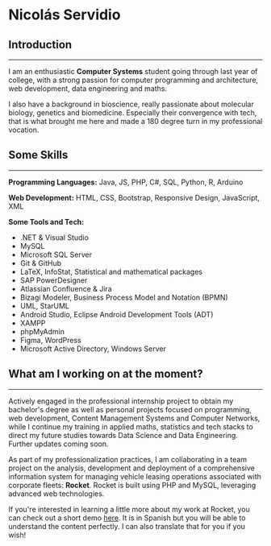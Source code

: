 # Nicolás Servidio

## Introduction
---

I am an enthusiastic **Computer Systems** student going through last year of college, with a strong passion for computer programming and architecture, web development, data engineering and maths.

I also have a background in bioscience, really passionate about molecular biology, genetics and biomedicine. Especially their convergence with tech, that is what brought me here and made a 180 degree turn in my professional vocation.

## Some Skills
---

**Programming Languages:** Java, JS, PHP, C#, SQL, Python, R, Arduino

**Web Development:** HTML, CSS, Bootstrap, Responsive Design, JavaScript, XML

**Some Tools and Tech:**

- .NET & Visual Studio
- MySQL
- Microsoft SQL Server
- Git & GitHub
- LaTeX, InfoStat, Statistical and mathematical packages
- SAP PowerDesigner
- Atlassian Confluence & Jira
- Bizagi Modeler, Business Process Model and Notation (BPMN)
- UML, StarUML
- Android Studio, Eclipse Android Development Tools (ADT)
- XAMPP
- phpMyAdmin
- Figma, WordPress
- Microsoft Active Directory, Windows Server

## What am I working on at the moment?
---

Actively engaged in the professional internship project to obtain my bachelor's degree as well as personal projects focused on programming, web development, Content Management Systems and Computer Networks, while I continue my training in applied maths, statistics and tech stacks to direct my future studies towards Data Science and Data Engineering. Further updates coming soon.

As part of my professionalization practices, I am collaborating in a team project on the analysis, development and deployment of a comprehensive information system for managing vehicle leasing operations associated with corporate fleets: **Rocket**. Rocket is built using PHP and MySQL, leveraging advanced web technologies. 

If you're interested in learning a little more about my work at Rocket, you can check out a short demo [here](https://www.youtube.com/watch?v=l7q7Fa-jCQA&ab_channel=Nicol%C3%A1sServid%C3%ADo). It is in Spanish but you will be able to understand the content perfectly. I can also translate that for you if you wish!

<!--
**nicolasservidio/nicolasservidio** is a ✨ _special_ ✨ repository because its `README.md` (this file) appears on your GitHub profile.

Here are some ideas to get you started:

- 🔭 I’m currently working on ...
- 🌱 I’m currently learning ...
- 👯 I’m looking to collaborate on ...
- 🤔 I’m looking for help with ...
- 💬 Ask me about ...
- 📫 How to reach me: ...
- 😄 Pronouns: ...
- ⚡ Fun fact: ...
-->
